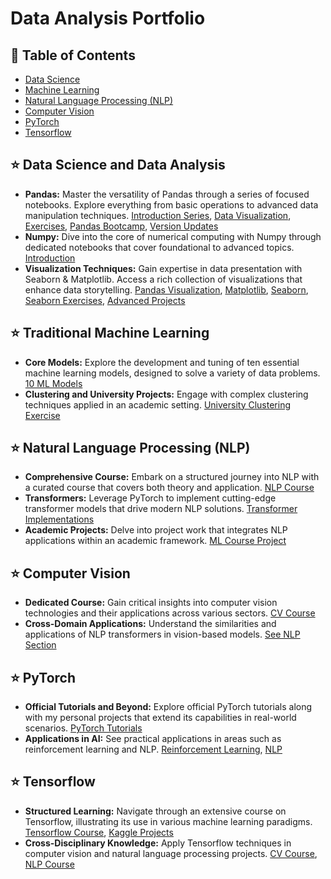 # Data Analysis Portfolio

## 🧭 Table of Contents
- [Data Science](#data-science)
- [Machine Learning](#machine-learning)
- [Natural Language Processing (NLP)](#nlp)
- [Computer Vision](#computer-vision)
- [PyTorch](#pytorch)
- [Tensorflow](#tensorflow)

<h2 id="data-science">⭐️ Data Science and Data Analysis</h2>

- **Pandas:** Master the versatility of Pandas through a series of focused notebooks. Explore everything from basic operations to advanced data manipulation techniques. [Introduction Series](https://github.com/nimamt/machine_learning/tree/master/Pandas), [Data Visualization](https://github.com/nimamt/machine_learning/tree/master/Pandas%20Data%20Visualization), [Exercises](https://github.com/nimamt/machine_learning/tree/master/Pandas-Exercises), [Pandas Bootcamp](https://github.com/nimamt/machine_learning/tree/master/practical-ds/pandas-bootcamp), [Version Updates](https://github.com/nimamt/machine_learning/tree/master/practical-ds/pandas_v1)
- **Numpy:** Dive into the core of numerical computing with Numpy through dedicated notebooks that cover foundational to advanced topics. [Introduction](https://github.com/nimamt/machine_learning/tree/master/Numpy-Arrays)
- **Visualization Techniques:** Gain expertise in data presentation with Seaborn & Matplotlib. Access a rich collection of visualizations that enhance data storytelling. [Pandas Visualization](https://github.com/nimamt/machine_learning/tree/master/Pandas%20Data%20Visualization), [Matplotlib](https://github.com/nimamt/machine_learning/tree/master/Mathplotlib), [Seaborn](https://github.com/nimamt/machine_learning/tree/master/Seaborn), [Seaborn Exercises](https://github.com/nimamt/machine_learning/tree/master/Seaborn-Exercises), [Advanced Projects](https://github.com/nimamt/machine_learning/tree/master/practical-ds)

<h2 id="machine-learning">⭐️ Traditional Machine Learning</h2>

- **Core Models:** Explore the development and tuning of ten essential machine learning models, designed to solve a variety of data problems. [10 ML Models](https://github.com/nimamt/machine_learning/tree/master/Machine%20Learning)
- **Clustering and University Projects:** Engage with complex clustering techniques applied in an academic setting. [University Clustering Exercise](https://github.com/nimamt/machine_learning/blob/master/university/bsc/ml_course/HW1.ipynb)

<h2 id="nlp">⭐️ Natural Language Processing (NLP)</h2>

- **Comprehensive Course:** Embark on a structured journey into NLP with a curated course that covers both theory and application. [NLP Course](https://github.com/nimamt/machine_learning/tree/master/nlp)
- **Transformers:** Leverage PyTorch to implement cutting-edge transformer models that drive modern NLP solutions. [Transformer Implementations](https://github.com/nimamt/machine_learning/tree/master/pytorch/implementations)
- **Academic Projects:** Delve into project work that integrates NLP applications within an academic framework. [ML Course Project](https://github.com/nimamt/machine_learning/blob/master/university/bsc/ml_course/9822762211-FinalProject.ipynb)

<h2 id="computer-vision">⭐️ Computer Vision</h2>

- **Dedicated Course:** Gain critical insights into computer vision technologies and their applications across various sectors. [CV Course](https://github.com/nimamt/machine_learning/tree/master/cv)
- **Cross-Domain Applications:** Understand the similarities and applications of NLP transformers in vision-based models. [See NLP Section](#nlp)

<h2 id="pytorch">⭐️ PyTorch</h2>

- **Official Tutorials and Beyond:** Explore official PyTorch tutorials along with my personal projects that extend its capabilities in real-world scenarios. [PyTorch Tutorials](https://github.com/nimamt/machine_learning/tree/master/pytorch)
- **Applications in AI:** See practical applications in areas such as reinforcement learning and NLP. [Reinforcement Learning](#reinforcement-learning), [NLP](#nlp)

<h2 id="tensorflow">⭐️ Tensorflow</h2>

- **Structured Learning:** Navigate through an extensive course on Tensorflow, illustrating its use in various machine learning paradigms. [Tensorflow Course](https://github.com/nimamt/machine_learning/tree/master/tf), [Kaggle Projects](https://github.com/nimamt/machine_learning/tree/master/tf/Projects)
- **Cross-Disciplinary Knowledge:** Apply Tensorflow techniques in computer vision and natural language processing projects. [CV Course](https://github.com/nimamt/machine_learning/tree/master/cv), [NLP Course](https://github.com/nimamt/machine_learning/tree/master/nlp)
